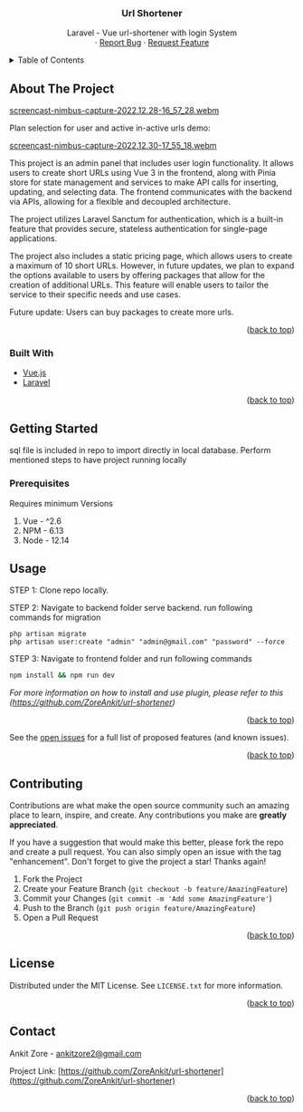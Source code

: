 <div id="top"></div>
<!--
*** Thanks for checking out the Best-README-Template. If you have a suggestion
*** that would make this better, please fork the repo and create a pull request
*** or simply open an issue with the tag "enhancement".
*** Don't forget to give the project a star!
*** Thanks again! Now go create something AMAZING! :D
-->

<!-- PROJECT SHIELDS -->
<!--
*** I'm using markdown "reference style" links for readability.
*** Reference links are enclosed in brackets [ ] instead of parentheses ( ).
*** See the bottom of this document for the declaration of the reference variables
*** for contributors-url, forks-url, etc. This is an optional, concise syntax you may use.
*** https://www.markdownguide.org/basic-syntax/#reference-style-links
-->

<!-- PROJECT LOGO -->
<br />
<div align="center">

<h3 align="center">Url Shortener</h3>

  <p align="center">
   Laravel - Vue url-shortener with login System
    <br />
    ·
    <a href="https://github.com/ZoreAnkit/url-shortener/issues">Report Bug</a>
    ·
    <a href="https://github.com/ZoreAnkit/url-shortener/issues">Request Feature</a>
  </p>

</div>

<!-- TABLE OF CONTENTS -->
<details>
  <summary>Table of Contents</summary>
  <ol>
    <li>
      <a href="#about-the-project">About The Project</a>
      <ul>
        <li><a href="#built-with">Built With</a></li>
      </ul>
    </li>
    <li>
      <a href="#getting-started">Getting Started</a>
      <ul>
        <li><a href="#prerequisites">Prerequisites</a></li>
        <li><a href="#installation">Installation</a></li>
      </ul>
    </li>
    <li><a href="#usage">Usage</a></li>
    <li><a href="#contributing">Contributing</a></li>
    <li><a href="#license">License</a></li>
    <li><a href="#contact">Contact</a></li>
  </ol>
</details>

<!-- ABOUT THE PROJECT -->

## About The Project
[screencast-nimbus-capture-2022.12.28-16_57_28.webm](https://user-images.githubusercontent.com/46300882/209805580-b86bef10-7559-48ff-9300-694bfb66cded.webm)

Plan selection for user and active in-active urls demo:

[screencast-nimbus-capture-2022.12.30-17_55_18.webm](https://user-images.githubusercontent.com/46300882/210070248-14274fc8-d6b0-4f63-8873-315fade39607.webm)


This project is an admin panel that includes user login functionality. It allows users to create short URLs using Vue 3 in the frontend, along with Pinia store for state management and services to make API calls for inserting, updating, and selecting data. The frontend communicates with the backend via APIs, allowing for a flexible and decoupled architecture.

The project utilizes Laravel Sanctum for authentication, which is a built-in feature that provides secure, stateless authentication for single-page applications.

The project also includes a static pricing page, which allows users to create a maximum of 10 short URLs. However, in future updates, we plan to expand the options available to users by offering packages that allow for the creation of additional URLs. This feature will enable users to tailor the service to their specific needs and use cases.

Future update:
Users can buy packages to create more urls.

<p align="right">(<a href="#top">back to top</a>)</p>

### Built With

- [Vue.js](https://vuejs.org/)
- [Laravel](https://laravel.com/)

<p align="right">(<a href="#top">back to top</a>)</p>

<!-- GETTING STARTED -->

## Getting Started

sql file is included in repo to import directly in local database. Perform mentioned steps to have project running locally

### Prerequisites

Requires minimum Versions

1. Vue - ^2.6
2. NPM - 6.13
3. Node - 12.14

<!-- USAGE EXAMPLES -->

## Usage

STEP 1: Clone repo locally.


STEP 2: Navigate to backend folder serve backend. run following commands for migration

```
php artisan migrate
php artisan user:create "admin" "admin@gmail.com" "password" --force

```

STEP 3: Navigate to frontend folder and run following commands


```sh
npm install && npm run dev
```


_For more information on how to install and use plugin, please refer to this (https://github.com/ZoreAnkit/url-shortener)_

<p align="right">(<a href="#top">back to top</a>)</p>

See the [open issues](https://github.com/ZoreAnkit/url-shortener/issues) for a full list of proposed features (and known issues).

<p align="right">(<a href="#top">back to top</a>)</p>

<!-- CONTRIBUTING -->

## Contributing

Contributions are what make the open source community such an amazing place to learn, inspire, and create. Any contributions you make are **greatly appreciated**.

If you have a suggestion that would make this better, please fork the repo and create a pull request. You can also simply open an issue with the tag "enhancement".
Don't forget to give the project a star! Thanks again!

1. Fork the Project
2. Create your Feature Branch (`git checkout -b feature/AmazingFeature`)
3. Commit your Changes (`git commit -m 'Add some AmazingFeature'`)
4. Push to the Branch (`git push origin feature/AmazingFeature`)
5. Open a Pull Request

<p align="right">(<a href="#top">back to top</a>)</p>

<!-- LICENSE -->

## License

Distributed under the MIT License. See `LICENSE.txt` for more information.

<p align="right">(<a href="#top">back to top</a>)</p>

<!-- CONTACT -->

## Contact

Ankit Zore - ankitzore2@gmail.com

Project Link: [https://github.com/ZoreAnkit/url-shortener](https://github.com/ZoreAnkit/url-shortener)

<p align="right">(<a href="#top">back to top</a>)</p>

<!-- MARKDOWN LINKS & IMAGES -->
<!-- https://www.markdownguide.org/basic-syntax/#reference-style-links -->


